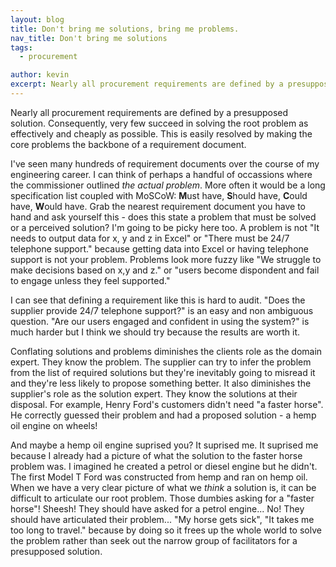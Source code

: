 ```yaml
---
layout: blog
title: Don't bring me solutions, bring me problems.
nav_title: Don't bring me solutions
tags:
  - procurement

author: kevin
excerpt: Nearly all procurement requirements are defined by a presupposed solution. Consequently, very few succeed in solving the root problem as effectively and cheaply as possible. This is easily resolved by making the core problems the backbone of a requirement document.
---
```


Nearly all procurement requirements are defined by a presupposed solution. Consequently, very few succeed in solving the root problem as effectively and cheaply as possible. This is easily resolved by making the core problems the backbone of a requirement document.

I've seen many hundreds of requirement documents over the course of my engineering career. I can think of perhaps a handful of occassions where the commissioner outlined *the actual problem*. More often it would be a long specification list coupled with MoSCoW: **M**ust have, **S**hould have, **C**ould have, **W**ould have. Grab the nearest requirement document you have to hand and ask yourself this - does this state a problem that must be solved or a perceived solution? I'm going to be picky here too. A problem is not "It needs to output data for x, y and z in Excel" or "There must be 24/7 telephone support." because getting data into Excel or having telephone support is not your problem. Problems look more fuzzy like "We struggle to make decisions based on x,y and z." or "users become dispondent and fail to engage unless they feel supported."

I can see that defining a requirement like this is hard to audit. "Does the supplier provide 24/7 telephone support?" is an easy and non ambiguous question. "Are our users engaged and confident in using the system?" is much harder but I think we should try because the results are worth it.

Conflating solutions and problems diminishes the clients role as the domain expert. They know the problem. The supplier can try to infer the problem from the list of required solutions but they're inevitably going to misread it and they're less likely to propose something better. It also diminishes the supplier's role as the solution expert. They know the solutions at their disposal. For example, Henry Ford's customers didn't need "a faster horse". He correctly guessed their problem and had a proposed solution - a hemp oil engine on wheels!

And maybe a hemp oil engine suprised you? It suprised me. It suprised me because I already had a picture of what the solution to the faster horse problem was. I imagined he created a petrol or diesel engine but he didn't. The first Model T Ford was constructed from hemp and ran on hemp oil. When we have a very clear picture of what we *think* a solution is, it can be difficult to articulate our root problem. Those dumbies asking for a "faster horse"! Sheesh! They should have asked for a petrol engine... No! They should have articulated their problem... "My horse gets sick", "It takes me too long to travel." because by doing so it frees up the whole world to solve the problem rather than seek out the narrow group of facilitators for a presupposed solution.



